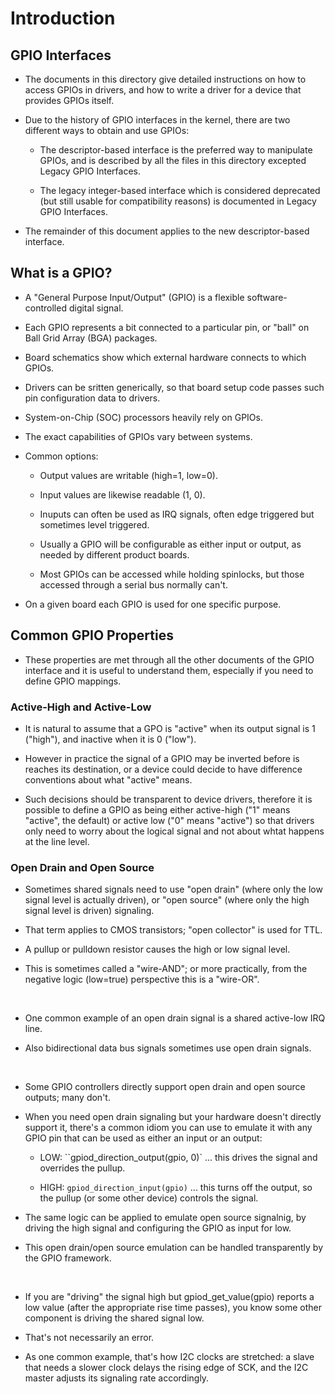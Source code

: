 # Introduction

## GPIO Interfaces

- The documents in this directory give detailed instructions on how to access GPIOs in drivers, and how to write a driver for a device that provides GPIOs itself.

- Due to the history of GPIO interfaces in the kernel, there are two different ways to obtain and use GPIOs:

    - The descriptor-based interface is the preferred way to manipulate GPIOs, and is described by all the files in this directory excepted Legacy GPIO Interfaces.

    - The legacy integer-based interface which is considered deprecated (but still usable for compatibility reasons) is documented in Legacy GPIO Interfaces.

- The remainder of this document applies to the new descriptor-based interface.

## What is a GPIO?

- A "General Purpose Input/Output" (GPIO) is a flexible software-controlled digital signal.

- Each GPIO represents a bit connected to a particular pin, or "ball" on Ball Grid Array (BGA) packages.

- Board schematics show which external hardware connects to which GPIOs.

- Drivers can be sritten generically, so that board setup code passes such pin configuration data to drivers.

- System-on-Chip (SOC) processors heavily rely on GPIOs.

- The exact capabilities of GPIOs vary between systems.

- Common options:

    - Output values are writable (high=1, low=0).

    - Input values are likewise readable (1, 0).

    - Inuputs can often be used as IRQ signals, often edge triggered but sometimes level triggered.

    - Usually a GPIO will be configurable as either input or output, as needed by different product boards.

    - Most GPIOs can be accessed while holding spinlocks, but those accessed through a serial bus normally can't.

- On a given board each GPIO is used for one specific purpose.

## Common GPIO Properties

- These properties are met through all the other documents of the GPIO interface and it is useful to understand them, especially if you need to define GPIO mappings.

### Active-High and Active-Low

- It is natural to assume that a GPO is "active" when its output signal is 1 ("high"), and inactive when it is 0 ("low").

- However in practice the signal of a GPIO may be inverted before is reaches its destination, or a device could decide to have difference conventions about what "active" means.

- Such decisions should be transparent to device drivers, therefore it is possible to define a GPIO as being either active-high ("1" means "active", the default) or active low ("0" means "active") so that drivers only need to worry about the logical signal and not about whtat happens at the line level.

### Open Drain and Open Source

- Sometimes shared signals need to use "open drain" (where only the low signal level is actually driven), or "open source" (where only the high signal level is driven) signaling.

- That term applies to CMOS transistors; "open collector" is used for TTL.

- A pullup or pulldown resistor causes the high or low signal level.

- This is sometimes called a "wire-AND"; or more practically, from the negative logic (low=true) perspective this is a "wire-OR".

<br>

- One common example of an open drain signal is a shared active-low IRQ line.

- Also bidirectional data bus signals sometimes use open drain signals.

<br>

- Some GPIO controllers directly support open drain and open source outputs; many don't.

- When you need open drain signaling but your hardware doesn't directly support it, there's a common idiom you can use to emulate it with any GPIO pin that can be used as either an input or an output:

    - LOW: ``gpiod_direction_output(gpio, 0)` ... this drives the signal and overrides the pullup.

    - HIGH: `gpiod_direction_input(gpio)` ... this turns off the output, so the pullup (or some other device) controls the signal.

- The same logic can be applied to emulate open source signalnig, by driving the high signal and configuring the GPIO as input for low.

- This open drain/open source emulation can be handled transparently by the GPIO framework.

<br>

- If you are "driving" the signal high but gpiod_get_value(gpio) reports a low value (after the appropriate rise time passes), you know some other component is driving the shared signal low.

- That's not necessarily an error.

- As one common example, that's how I2C clocks are stretched: a slave that needs a slower clock delays the rising edge of SCK, and the I2C master adjusts its signaling rate accordingly.
